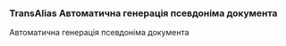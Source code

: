 
<meta http-equiv="Content-Type" content="text/html; charset=utf-8">
<h3>TransAlias Автоматична генерація псевдоніма документа</h3>
Автоматична генерація псевдоніма документа
